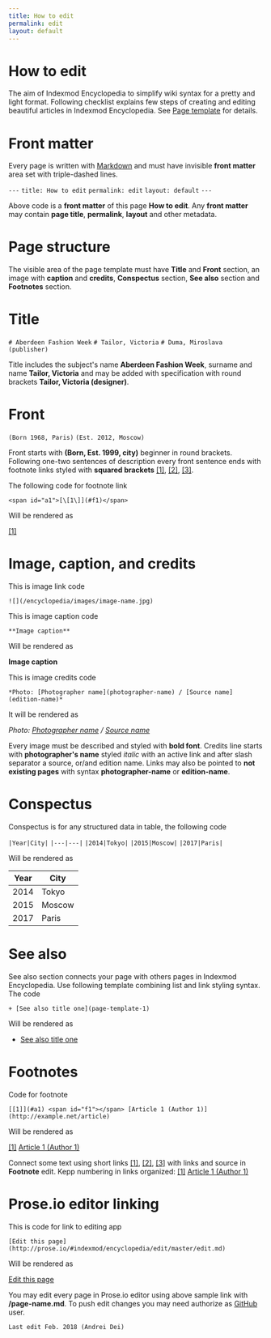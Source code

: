 ```yaml
---
title: How to edit
permalink: edit
layout: default
---
```


# How to edit

The aim of Indexmod Encyclopedia to simplify wiki syntax for a pretty and light format. Following checklist explains few steps of creating and editing beautiful articles in Indexmod Encyclopedia. See [Page template](page-template.md) for details.

#  Front matter

Every page is written with [Markdown](https://daringfireball.net/projects/markdown/syntax) and must have invisible **front matter** area set with triple-dashed lines.

`---`
`title: How to edit`
`permalink: edit`
`layout: default`
`---`

Above code is a **front matter** of this page **How to edit**. Any **front matter** may contain **page title**, **permalink**, **layout** and other metadata.

# Page structure

The visible area of the page template must have **Title** and **Front** section, an image with **caption** and **credits**, **Conspectus** section, **See also** section and **Footnotes** section.

# Title  


`# Aberdeen Fashion Week`
`# Tailor, Victoria`
`# Duma, Miroslava (publisher)`


Title includes the subject's name **Aberdeen Fashion Week**, surname and name **Tailor, Victoria** and may be added with specification with round brackets **Tailor, Victoria (designer)**.

# Front

`(Born 1968, Paris)`
`(Est. 2012, Moscow)`


Front starts with **(Born, Est. 1999, city)** beginner in round brackets. Following one-two sentences of description every front sentence ends with footnote links styled with **squared brackets** <span id="a1">[\[1\]](#f1)</span>, <span id="a2">[\[2\]](#f2)</span>, <span id="a3">[\[3\]](#f3)</span>.

The following code for footnote link

`<span id="a1">[\[1\]](#f1)</span>`

Will be rendered as

<span id="a1">[\[1\]](#f1)</span>


# Image, caption, and credits

This is image link code

`![](/encyclopedia/images/image-name.jpg)`

This is image caption code

`**Image caption**`

Will be rendered as

**Image caption**

This is image credits code

`*Photo: [Photographer name](photographer-name) / [Source name](edition-name)*`

It will be rendered as

*Photo: [Photographer name](photographer-name) / [Source name](edition-name)*

Every image must be described and styled with **bold font**. Credits line starts with **photographer's name** styled *italic* with an active link and after slash separator a source, or/and edition name. Links may also be pointed to **not existing pages** with syntax **photographer-name** or **edition-name**.

# Conspectus

Conspectus is for any structured data in table, the following code

`|Year|City|`
`|---|---|`
`|2014|Tokyo|`
`|2015|Moscow|`
`|2017|Paris|`

Will be rendered as

|Year|City|
|----|-----|
|2014|Tokyo|
|2015|Moscow|
|2017|Paris|

# See also

See also section connects your page with others pages in Indexmod Encyclopedia. Use following template combining list and link styling syntax. The code

`+ [See also title one](page-template-1)`

Will be rendered as

+ [See also title one](page-template-1)


# Footnotes

Code for footnote

`[[1]](#a1) <span id="f1"></span> [Article 1 (Author 1)] (http://example.net/article)`

Will be rendered as

[[1]](#a1) <span id="f1"></span> [Article 1 (Author 1)](http://example.net/article)

Connect some text using short links <span id="a1">[\[1\]](#f1)</span>, <span id="a2">[\[2\]](#f2)</span>, <span id="a3">[\[3\]](#f3)</span> with links and source in **Footnote** edit. Kepp numbering in links organized: [[1]](#a1) <span id="f1"></span> [Article 1 (Author 1)](http://example.net/article)


# Prose.io editor linking

This is code for link to editing app

`[Edit this page](http://prose.io/#indexmod/encyclopedia/edit/master/edit.md)`

Will be rendered as

[Edit this page](http://prose.io/#indexmod/encyclopedia/edit/master/edit.md)

You may edit every page in Prose.io editor using above sample link with **/page-name.md**. To push edit changes you may need authorize as [GitHub](https://github.com/join) user.

`Last edit Feb. 2018 (Andrei Dei)`
